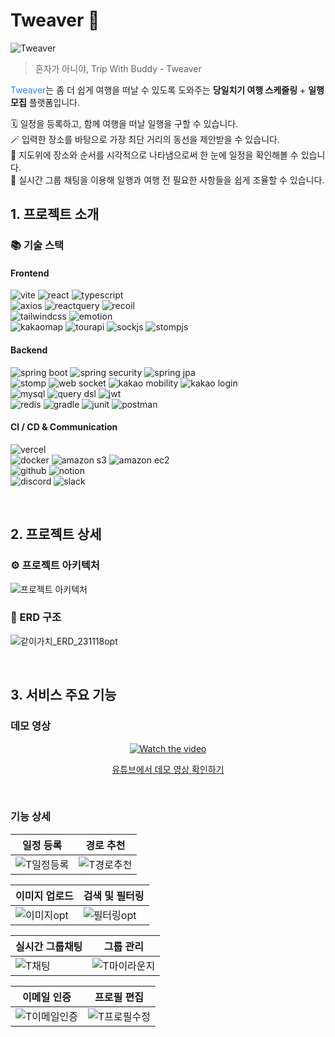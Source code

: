 # Tweaver 👋

![Tweaver](https://github.com/ValueWith/.github/assets/110911811/8bd764e2-5d85-4ff4-b7fb-3fdbee9216fa)
> 혼자가 아니야, Trip With Buddy - Tweaver

<span style='color: #3182f6'>Tweaver</span>는 좀 더 쉽게 여행을 떠날 수 있도록 도와주는 <b>당일치기 여행 스케줄링</b> + <b>일행 모집</b> 플랫폼입니다.
<br />

🗓 일정을 등록하고, 함께 여행을 떠날 일행을 구할 수 있습니다. <br />
🪄 입력한 장소를 바탕으로 가장 최단 거리의 동선을 제안받을 수 있습니다. <br />
👀 지도위에 장소와 순서를 시각적으로 나타냄으로써 한 눈에 일정을 확인해볼 수 있습니다. <br />
💬 실시간 그룹 채팅을 이용해 일행과 여행 전 필요한 사항들을 쉽게 조율할 수 있습니다. <br />

## 1. 프로젝트 소개
### 📚 기술 스택

#### Frontend

![vite](https://img.shields.io/badge/vite-646CFF?style=for-the-badge&logo=vite&logoColor=white)
![react](https://img.shields.io/badge/react-61DAFB?style=for-the-badge&logo=react&logoColor=white)
![typescript](https://img.shields.io/badge/typescript-3178C6?style=for-the-badge&logo=typescript&logoColor=white)
<br />
![axios](https://img.shields.io/badge/axios-5A29E4?style=for-the-badge&logo=axios&logoColor=white)
![reactquery](https://img.shields.io/badge/react%20query-FF4154?style=for-the-badge&logo=react%20query&logoColor=white)
![recoil](https://img.shields.io/badge/recoil-3578E5?style=for-the-badge&logo=recoil&logoColor=white)
<br />
![tailwindcss](https://img.shields.io/badge/tailwind%20css-06B6D4?style=for-the-badge&logo=tailwind%20css&logoColor=white)
![emotion](https://img.shields.io/badge/emotion-DA81F5?style=for-the-badge&logo=emotion&logoColor=white)
<br />
![kakaomap](https://img.shields.io/badge/kakao%20map-FFCD00?style=for-the-badge&logo=kakao&logoColor=black)
![tourapi](https://img.shields.io/badge/tour%20api-9F81F7?style=for-the-badge&logoColor=white)
![sockjs](https://img.shields.io/badge/sockjs-000000?style=for-the-badge&&logoColor=white)
![stompjs](https://img.shields.io/badge/stompjs-000000?style=for-the-badge&&logoColor=white)

#### Backend

![spring boot](https://img.shields.io/badge/spring%20boot-6DB33F?style=for-the-badge&logo=spring%20boot&logoColor=white)
![spring security](https://img.shields.io/badge/spring%20security-6DB33F?style=for-the-badge&logo=spring%20security&logoColor=white)
![spring jpa](https://img.shields.io/badge/spring%20jpa-6DB33F?style=for-the-badge&logo=spring%20jpa&logoColor=white)
<br />
![stomp](https://img.shields.io/badge/stomp-000000?style=for-the-badge&&logoColor=white)
![web socket](https://img.shields.io/badge/web%20socket-F56640?style=for-the-badge&&logoColor=white)
![kakao mobility](https://img.shields.io/badge/kakao%20mobility-FFCD00?style=for-the-badge&logo=kakao&logoColor=black)
![kakao login](https://img.shields.io/badge/kakao%20login-FFCD00?style=for-the-badge&logo=kakao&logoColor=black)
<br />
![mysql](https://img.shields.io/badge/mysql-4479A1?style=for-the-badge&logo=mysql&logoColor=white)
![query dsl](https://img.shields.io/badge/query%20dsl-007DB8?style=for-the-badge&logoColor=white)
![jwt](https://img.shields.io/badge/jwt-FE2E9A?style=for-the-badge&logoColor=white)
<br />
![redis](https://img.shields.io/badge/redis-DC382D?style=for-the-badge&logo=redis&logoColor=white)
![gradle](https://img.shields.io/badge/gradle-02303A?style=for-the-badge&logo=gradle&logoColor=white)
![junit](https://img.shields.io/badge/junit-25A162?style=for-the-badge&logo=junit5&logoColor=white)
![postman](https://img.shields.io/badge/postman-FF6C37?style=for-the-badge&logo=postman&logoColor=white)

#### CI / CD & Communication

![vercel](https://img.shields.io/badge/vercel-000000?style=for-the-badge&logo=vercel&logoColor=white)
<br />
![docker](https://img.shields.io/badge/docker-2496ED?style=for-the-badge&logo=docker&logoColor=white)
![amazon s3](https://img.shields.io/badge/amazon%20s3-569A31?style=for-the-badge&logo=amazon%20s3&logoColor=white)
![amazon ec2](https://img.shields.io/badge/amazon%20ec2-FF9900?style=for-the-badge&logo=amazon%20ec2&logoColor=white)
<br />
![github](https://img.shields.io/badge/github-181717?style=for-the-badge&logo=github&logoColor=white)
![notion](https://img.shields.io/badge/notion-000000?style=for-the-badge&logo=notion&logoColor=white)
<br />
![discord](https://img.shields.io/badge/discord-5865F2?style=for-the-badge&logo=discord&logoColor=white)
![slack](https://img.shields.io/badge/slack-4A154B?style=for-the-badge&logo=slack&logoColor=white)

<br/>

## 2. 프로젝트 상세

### ⚙️ 프로젝트 아키텍처

![프로젝트 아키텍처](https://github.com/ValueWith/.github/assets/110911811/1641cd3f-f64b-43cb-9aaf-5df980ae9b79)

### 💽 ERD 구조

![같이가치_ERD_231118opt](https://github.com/ValueWith/.github/assets/110911811/71da7073-afbe-4409-9f3d-6aecb0f924cf)

<br/>

## 3. 서비스 주요 기능
### 데모 영상 

<div align="center">
  
[![Watch the video](https://github.com/ValueWith/.github/assets/110911811/9752e0db-1850-41f3-8684-8344c8f7b91e)](https://youtu.be/R8XHHhoppws?si=-b5_moPNr8ThwSjZ)

[유튜브에서 데모 영상 확인하기](https://youtu.be/R8XHHhoppws?si=-b5_moPNr8ThwSjZ)

</div>

<br/>

### 기능 상세


| 일정 등록                                                                                                        | 경로 추천                                                                                                      |
| ---------------------------------------------------------------------------------------------------------------- | -------------------------------------------------------------------------------------------------------------- |
| ![T일정등록](https://github.com/ValueWith/.github/assets/110911811/7674c389-71f8-4691-9fdc-9c8d17fe34b7) | ![T경로추천](https://github.com/ValueWith/.github/assets/110911811/81bba19c-acbb-4acc-8dce-72f677b6ac79) |


| 이미지 업로드                                                                                               | 검색 및 필터링                                                                                                |
| ----------------------------------------------------------------------------------------------------------- | ------------------------------------------------------------------------------------------------------------- |
| ![이미지opt](https://github.com/ValueWith/.github/assets/110911811/674c33a3-ab73-4594-9417-59dd96f2535f) | ![필터링opt](https://github.com/ValueWith/.github/assets/110911811/024b33ab-11e1-4ce2-9763-2d9a35ae4f90) |

| 실시간 그룹채팅                                                                                         | 그룹 관리                                                                                                        |
| ------------------------------------------------------------------------------------------------------- | ---------------------------------------------------------------------------------------------------------------- |
| ![T채팅](https://github.com/ValueWith/.github/assets/110911811/81dbe949-82cb-4829-b4be-d71023f8a9c8) | ![T마이라운지](https://github.com/ValueWith/.github/assets/110911811/d93cd7df-0a6e-437c-8a9c-e973a2918c51) |

| 이메일 인증                                                                                                        | 프로필 편집                                                                                                       |
| ------------------------------------------------------------------------------------------------------------------ | ----------------------------------------------------------------------------------------------------------------- |
| ![T이메일인증](https://github.com/ValueWith/.github/assets/110911811/7a22e546-3cdd-42c2-81cb-40395e63bed0) | ![T프로필수정](https://github.com/ValueWith/.github/assets/110911811/22d6b5a8-9ed7-4dc3-8929-bc9afb2bef25) |

